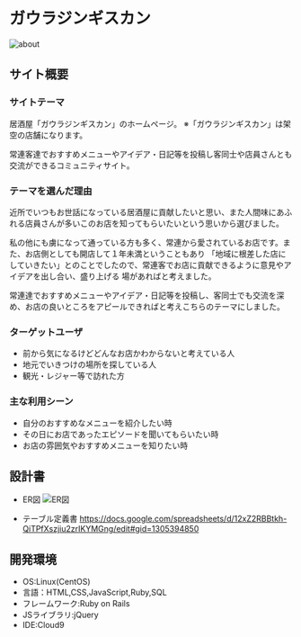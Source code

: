# ガウラジンギスカン
![about](https://github.com/yusuke-sudou/gaura_genghis_khan/assets/143806854/0a99ff10-a761-4631-b1d3-184b874f0be5)
## サイト概要
### サイトテーマ
居酒屋「ガウラジンギスカン」のホームページ。
※「ガウラジンギスカン」は架空の店舗になります。

常連客達でおすすめメニューやアイデア・日記等を投稿し客同士や店員さんとも交流ができるコミュニティサイト。
### テーマを選んだ理由
近所でいつもお世話になっている居酒屋に貢献したいと思い、また人間味にあふれる店員さんが多いこのお店を知ってもらいたいという思いから選びました。

私の他にも虜になって通っている方も多く、常連から愛されているお店です。また、お店側としても開店して１年未満ということもあり
「地域に根差した店にしていきたい」とのことでしたので、常連客でお店に貢献できるように意見やアイデアを出し合い、盛り上げる
場があればと考えました。

常連達でおすすめメニューやアイデア・日記等を投稿し、客同士でも交流を深め、お店の良いところをアピールできればと考えこちらのテーマにしました。

### ターゲットユーザ
- 前から気になるけどどんなお店かわからないと考えている人
- 地元でいきつけの場所を探している人
- 観光・レジャー等で訪れた方

### 主な利用シーン
- 自分のおすすめなメニューを紹介したい時
- その日にお店であったエピソードを聞いてもらいたい時
- お店の雰囲気やおすすめメニューを知りたい時

## 設計書
- ER図
  ![ER図](https://github.com/yusuke-sudou/gaura_genghis_khan/assets/143806854/00b91428-164a-42d0-b224-e11e68cbc27a)

- テーブル定義書
https://docs.google.com/spreadsheets/d/12xZ2RBBtkh-QiTPfXszjiu2zrIKYMGng/edit#gid=1305394850
## 開発環境
- OS:Linux(CentOS)
- 言語：HTML,CSS,JavaScript,Ruby,SQL
- フレームワーク:Ruby on Rails
- JSライブラリ:jQuery
- IDE:Cloud9

